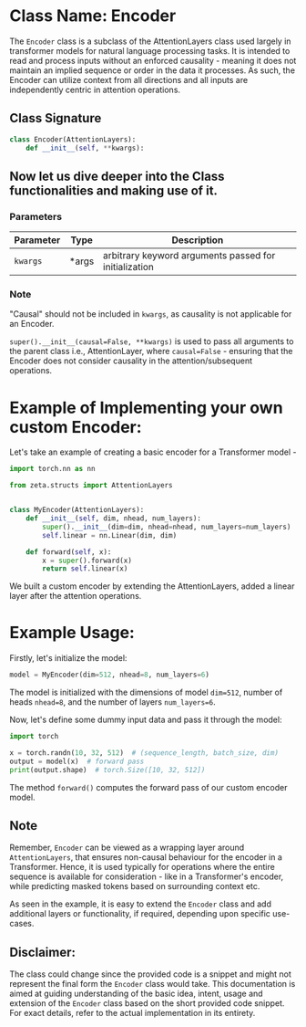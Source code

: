 # Class Name: Encoder

The `Encoder` class is a subclass of the AttentionLayers class used largely in transformer models for natural language processing tasks. It is intended to read and process inputs without an enforced causality - meaning it does not maintain an implied sequence or order in the data it processes. As such, the Encoder can utilize context from all directions and all inputs are independently centric in attention operations.

## Class Signature
```python
class Encoder(AttentionLayers):
    def __init__(self, **kwargs):
```

## Now let us dive deeper into the Class functionalities and making use of it.

### Parameters

|Parameter| Type | Description |
|--|--|--|
|`kwargs`| *args | arbitrary keyword arguments passed for initialization | 


### Note
"Causal" should not be included in `kwargs`, as causality is not applicable for an Encoder.

`super().__init__(causal=False, **kwargs)` is used to pass all arguments to the parent class i.e., AttentionLayer, where `causal=False` - ensuring that the Encoder does not consider causality in the attention/subsequent operations.

# Example of Implementing your own custom Encoder:

Let's take an example of creating a basic encoder for a Transformer model -

```python
import torch.nn as nn

from zeta.structs import AttentionLayers


class MyEncoder(AttentionLayers):
    def __init__(self, dim, nhead, num_layers):
        super().__init__(dim=dim, nhead=nhead, num_layers=num_layers)
        self.linear = nn.Linear(dim, dim)

    def forward(self, x):
        x = super().forward(x)
        return self.linear(x)
```
We built a custom encoder by extending the AttentionLayers, added a linear layer after the attention operations.

# Example Usage:

Firstly, let's initialize the model:
```python
model = MyEncoder(dim=512, nhead=8, num_layers=6)
```
The model is initialized with the dimensions of model `dim=512`, number of heads `nhead=8`, and the number of layers `num_layers=6`.

Now, let's define some dummy input data and pass it through the model:

```python
import torch

x = torch.randn(10, 32, 512)  # (sequence_length, batch_size, dim)
output = model(x)  # forward pass
print(output.shape)  # torch.Size([10, 32, 512])
```
The method `forward()` computes the forward pass of our custom encoder model.

## Note

Remember, `Encoder` can be viewed as a wrapping layer around `AttentionLayers`, that ensures non-causal behaviour for the encoder in a Transformer. Hence, it is used typically for operations where the entire sequence is available for consideration - like in a Transformer's encoder, while predicting masked tokens based on surrounding context etc. 

As seen in the example, it is easy to extend the `Encoder` class and add additional layers or functionality, if required, depending upon specific use-cases.  

## Disclaimer:
 The class could change since the provided code is a snippet and might not represent the final form the `Encoder` class would take. This documentation is aimed at guiding understanding of the basic idea, intent, usage and extension of the `Encoder` class based on the short provided code snippet. For exact details, refer to the actual implementation in its entirety.



